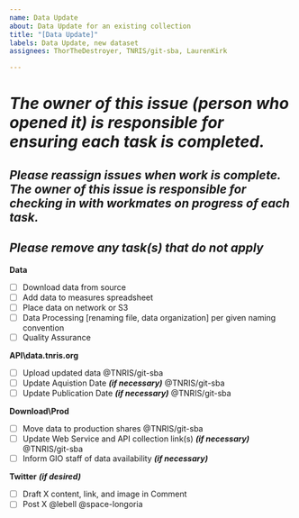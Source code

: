 ```yaml
---
name: Data Update
about: Data Update for an existing collection
title: "[Data Update]"
labels: Data Update, new dataset
assignees: ThorTheDestroyer, TNRIS/git-sba, LaurenKirk

---
```


# ***The owner of this issue (person who opened it) is responsible for ensuring each task is completed.***
## ***Please reassign issues when work is complete. The owner of this issue is responsible for checking in with workmates on progress of each task.***
## ***Please remove any task(s) that do not apply***

**Data**
- [ ] Download data from source
- [ ] Add data to measures spreadsheet
- [ ] Place data on network or S3
- [ ] Data Processing [renaming file, data organization] per given naming convention
- [ ] Quality Assurance

**API\data.tnris.org**
- [ ] Upload updated data @TNRIS/git-sba
- [ ] Update Aquistion Date ***(if necessary)*** @TNRIS/git-sba
- [ ] Update Publication Date ***(if necessary)*** @TNRIS/git-sba
	
**Download\Prod**
- [ ] Move data to production shares @TNRIS/git-sba
- [ ] Update Web Service and API collection link(s) ***(if necessary)*** @TNRIS/git-sba
- [ ] Inform GIO staff of data availability ***(if necessary)***

**Twitter** ***(if desired)***
- [ ] Draft X content, link, and image in Comment 
- [ ] Post X @lebell @space-longoria
